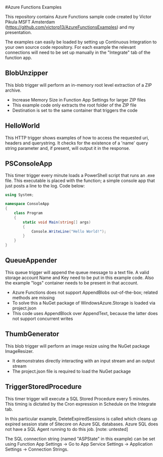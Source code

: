 #Azure Functions Examples

This repository contains Azure Functions sample code created by Victor Pikula MSFT Amsterdam (https://github.com/victorp13/AzureFunctionsExamples) and my presentation. 

The examples can easily be loaded by setting up Continuous Integration to your own source code repository. For each example the relevant connections will need to be set up manually in the "Integrate" tab of the function app.

## BlobUnzipper
This blob trigger will perform an in-memory root level extraction of a ZIP archive.

* Increase Memory Size in Function App Settings for larger ZIP files
* This example code only extracts the root folder of the ZIP file
* Destination is set to the same container that triggers the code

## HelloWorld
This HTTP trigger shows examples of how to access the requested uri, headers and querystring. It checks for the existence of a 'name' query string parameter and, if present, will output it in the response.

## PSConsoleApp
This timer trigger every minute loads a PowerShell script that runs an .exe file. This executable is placed with the function; a simple console app that just posts a line to the log. Code below:

```c#
using System;

namespace ConsoleApp
{
    class Program
    {
        static void Main(string[] args)
        {
            Console.WriteLine("Hello World!");
        }
    }
}
```

## QueueAppender
This queue trigger will append the queue message to a text file. A valid storage account Name and Key need to be put in this example code. Also the example "logs" container needs to be present in that account.

* Azure Functions does not support AppendBlobs out-of-the-box; related methods are missing
* To solve this a NuGet package of WindowsAzure.Storage is loaded via project.json 
* This code uses AppendBlock over AppendText, because the latter does not support concurrent writes

## ThumbGenerator
This blob trigger will perform an image resize using the NuGet package ImageResizer.

* It demonstrates directly interacting with an input stream and an output stream
* The project.json file is required to load the NuGet package

## TriggerStoredProcedure
This timer trigger will execute a SQL Stored Procedure every 5 minutes. This timing is dictated by the Cron expression in Schedule on the Integrate tab.

In this particular example, DeleteExpiredSessions is called which cleans up expired session state of Sitecore on Azure SQL databases. Azure SQL does not have a SQL Agent running to do this job. [note: untested]

The SQL connection string (named "ASPState" in this example) can be set using Function App Settings -> Go to App Service Settings -> Application Settings -> Connection Strings.